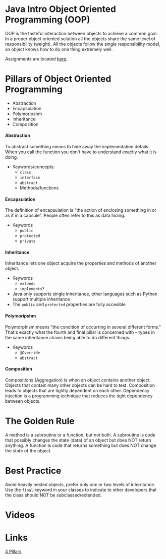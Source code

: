 # Java Intro Object Oriented Programming (OOP)
OOP is the tasteful interaction between objects to achieve a common goal.  In a proper object oriented solution
all the objects share the same level of responsibility (weight).  All the objects follow the single responsibility model, 
an object knows how to do one thing extremely well.

Assignments are located [here](assignments.md).

# Pillars of Object Oriented Programming
- Abstraction
- Encapsulation
- Polymoripshm
- Inheritance
- Composition

#### Abstraction
To abstract something means to hide away the implementation details.  When you call the function you don't have to understand exactly what it is doing.
- Keywords/concepts:
  - `class`
  - `interface`
  - `abstract`
  - Methods/functions

#### Encapsulation
The definition of encapsulation is "the action of enclosing something in or as if in a capsule". People often refer to this as data hiding.
- Keywords
  - `public`
  - `protected`
  - `private`
  
#### Inheritance
Inheritance lets one object acquire the properties and methods of another object.
- Keywords
  - `extends`
  - `implements`?
- Java only supports single inheritance, other languages such as Python support multiple inheritance
- The `public` and `protected` properties are fully accesible

#### Polymoripshm
Polymorphism means "the condition of occurring in several different forms." That's exactly what the fourth and final pillar is concerned with – types in the same inheritance chains being able to do different things.
- Keywords
  - `@Override` 
  - `abstract`
  
#### Composition
Compositions (Aggregation) is when an object contains another object.  Objects that contain many other objects
can be hard to test.  Composition leads to objects that are tightly dependent on each other.  Dependency 
injection is a programming technique that reduces the tight dependency between objects.

# The Golden Rule
A method is a subroutine or a function, but not both.  A subroutine is code that possibly changes the 
state (data) of an object but does NOT return anything.  A function is code that returns something but 
does NOT change the state of the object.

# Best Practice
Avoid heavily nested objects, prefer only one or two levels of inheritance.  Use the `final` keyword in your 
classes to indicate to other developers that the class should NOT be subclassed/extended.

# Videos


# Links
[4 Pillars](https://www.freecodecamp.org/news/four-pillars-of-object-oriented-programming/)